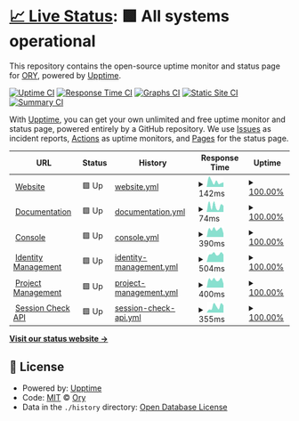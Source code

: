 # [📈 Live Status](https://status.ory.sh): <!--live status--> **🟩 All systems operational**

This repository contains the open-source uptime monitor and status page for [ORY](http://www.ory.sh/), powered by [Upptime](https://github.com/upptime/upptime).

[![Uptime CI](https://github.com/koj-co/upptime/workflows/Uptime%20CI/badge.svg)](https://github.com/koj-co/upptime/actions?query=workflow%3A%22Uptime+CI%22)
[![Response Time CI](https://github.com/koj-co/upptime/workflows/Response%20Time%20CI/badge.svg)](https://github.com/koj-co/upptime/actions?query=workflow%3A%22Response+Time+CI%22)
[![Graphs CI](https://github.com/koj-co/upptime/workflows/Graphs%20CI/badge.svg)](https://github.com/koj-co/upptime/actions?query=workflow%3A%22Graphs+CI%22)
[![Static Site CI](https://github.com/koj-co/upptime/workflows/Static%20Site%20CI/badge.svg)](https://github.com/koj-co/upptime/actions?query=workflow%3A%22Static+Site+CI%22)
[![Summary CI](https://github.com/koj-co/upptime/workflows/Summary%20CI/badge.svg)](https://github.com/koj-co/upptime/actions?query=workflow%3A%22Summary+CI%22)

With [Upptime](https://upptime.js.org), you can get your own unlimited and free uptime monitor and status page, powered entirely by a GitHub repository. We use [Issues](https://github.com/ory/status/issues) as incident reports, [Actions](https://github.com/ory/status/actions) as uptime monitors, and [Pages](https://status.ory.sh) for the status page.

<!--start: status pages-->
<!-- This summary is generated by Upptime (https://github.com/upptime/upptime) -->
<!-- Do not edit this manually, your changes will be overwritten -->
<!-- prettier-ignore -->
| URL | Status | History | Response Time | Uptime |
| --- | ------ | ------- | ------------- | ------ |
| <img alt="" src="https://icons.duckduckgo.com/ip3/www.ory.sh.ico" height="13"> [Website](https://www.ory.sh) | 🟩 Up | [website.yml](https://github.com/ory/status/commits/HEAD/history/website.yml) | <details><summary><img alt="Response time graph" src="./graphs/website/response-time-week.png" height="20"> 142ms</summary><br><a href="https://status.ory.sh/history/website"><img alt="Response time 445" src="https://img.shields.io/endpoint?url=https%3A%2F%2Fraw.githubusercontent.com%2Fory%2Fstatus%2FHEAD%2Fapi%2Fwebsite%2Fresponse-time.json"></a><br><a href="https://status.ory.sh/history/website"><img alt="24-hour response time 307" src="https://img.shields.io/endpoint?url=https%3A%2F%2Fraw.githubusercontent.com%2Fory%2Fstatus%2FHEAD%2Fapi%2Fwebsite%2Fresponse-time-day.json"></a><br><a href="https://status.ory.sh/history/website"><img alt="7-day response time 142" src="https://img.shields.io/endpoint?url=https%3A%2F%2Fraw.githubusercontent.com%2Fory%2Fstatus%2FHEAD%2Fapi%2Fwebsite%2Fresponse-time-week.json"></a><br><a href="https://status.ory.sh/history/website"><img alt="30-day response time 334" src="https://img.shields.io/endpoint?url=https%3A%2F%2Fraw.githubusercontent.com%2Fory%2Fstatus%2FHEAD%2Fapi%2Fwebsite%2Fresponse-time-month.json"></a><br><a href="https://status.ory.sh/history/website"><img alt="1-year response time 468" src="https://img.shields.io/endpoint?url=https%3A%2F%2Fraw.githubusercontent.com%2Fory%2Fstatus%2FHEAD%2Fapi%2Fwebsite%2Fresponse-time-year.json"></a></details> | <details><summary><a href="https://status.ory.sh/history/website">100.00%</a></summary><a href="https://status.ory.sh/history/website"><img alt="All-time uptime 99.99%" src="https://img.shields.io/endpoint?url=https%3A%2F%2Fraw.githubusercontent.com%2Fory%2Fstatus%2FHEAD%2Fapi%2Fwebsite%2Fuptime.json"></a><br><a href="https://status.ory.sh/history/website"><img alt="24-hour uptime 100.00%" src="https://img.shields.io/endpoint?url=https%3A%2F%2Fraw.githubusercontent.com%2Fory%2Fstatus%2FHEAD%2Fapi%2Fwebsite%2Fuptime-day.json"></a><br><a href="https://status.ory.sh/history/website"><img alt="7-day uptime 100.00%" src="https://img.shields.io/endpoint?url=https%3A%2F%2Fraw.githubusercontent.com%2Fory%2Fstatus%2FHEAD%2Fapi%2Fwebsite%2Fuptime-week.json"></a><br><a href="https://status.ory.sh/history/website"><img alt="30-day uptime 100.00%" src="https://img.shields.io/endpoint?url=https%3A%2F%2Fraw.githubusercontent.com%2Fory%2Fstatus%2FHEAD%2Fapi%2Fwebsite%2Fuptime-month.json"></a><br><a href="https://status.ory.sh/history/website"><img alt="1-year uptime 99.98%" src="https://img.shields.io/endpoint?url=https%3A%2F%2Fraw.githubusercontent.com%2Fory%2Fstatus%2FHEAD%2Fapi%2Fwebsite%2Fuptime-year.json"></a></details>
| <img alt="" src="https://icons.duckduckgo.com/ip3/www.ory.sh.ico" height="13"> [Documentation](https://www.ory.sh/docs/welcome) | 🟩 Up | [documentation.yml](https://github.com/ory/status/commits/HEAD/history/documentation.yml) | <details><summary><img alt="Response time graph" src="./graphs/documentation/response-time-week.png" height="20"> 74ms</summary><br><a href="https://status.ory.sh/history/documentation"><img alt="Response time 1145" src="https://img.shields.io/endpoint?url=https%3A%2F%2Fraw.githubusercontent.com%2Fory%2Fstatus%2FHEAD%2Fapi%2Fdocumentation%2Fresponse-time.json"></a><br><a href="https://status.ory.sh/history/documentation"><img alt="24-hour response time 29" src="https://img.shields.io/endpoint?url=https%3A%2F%2Fraw.githubusercontent.com%2Fory%2Fstatus%2FHEAD%2Fapi%2Fdocumentation%2Fresponse-time-day.json"></a><br><a href="https://status.ory.sh/history/documentation"><img alt="7-day response time 74" src="https://img.shields.io/endpoint?url=https%3A%2F%2Fraw.githubusercontent.com%2Fory%2Fstatus%2FHEAD%2Fapi%2Fdocumentation%2Fresponse-time-week.json"></a><br><a href="https://status.ory.sh/history/documentation"><img alt="30-day response time 98" src="https://img.shields.io/endpoint?url=https%3A%2F%2Fraw.githubusercontent.com%2Fory%2Fstatus%2FHEAD%2Fapi%2Fdocumentation%2Fresponse-time-month.json"></a><br><a href="https://status.ory.sh/history/documentation"><img alt="1-year response time 1523" src="https://img.shields.io/endpoint?url=https%3A%2F%2Fraw.githubusercontent.com%2Fory%2Fstatus%2FHEAD%2Fapi%2Fdocumentation%2Fresponse-time-year.json"></a></details> | <details><summary><a href="https://status.ory.sh/history/documentation">100.00%</a></summary><a href="https://status.ory.sh/history/documentation"><img alt="All-time uptime 99.94%" src="https://img.shields.io/endpoint?url=https%3A%2F%2Fraw.githubusercontent.com%2Fory%2Fstatus%2FHEAD%2Fapi%2Fdocumentation%2Fuptime.json"></a><br><a href="https://status.ory.sh/history/documentation"><img alt="24-hour uptime 100.00%" src="https://img.shields.io/endpoint?url=https%3A%2F%2Fraw.githubusercontent.com%2Fory%2Fstatus%2FHEAD%2Fapi%2Fdocumentation%2Fuptime-day.json"></a><br><a href="https://status.ory.sh/history/documentation"><img alt="7-day uptime 100.00%" src="https://img.shields.io/endpoint?url=https%3A%2F%2Fraw.githubusercontent.com%2Fory%2Fstatus%2FHEAD%2Fapi%2Fdocumentation%2Fuptime-week.json"></a><br><a href="https://status.ory.sh/history/documentation"><img alt="30-day uptime 99.95%" src="https://img.shields.io/endpoint?url=https%3A%2F%2Fraw.githubusercontent.com%2Fory%2Fstatus%2FHEAD%2Fapi%2Fdocumentation%2Fuptime-month.json"></a><br><a href="https://status.ory.sh/history/documentation"><img alt="1-year uptime 99.94%" src="https://img.shields.io/endpoint?url=https%3A%2F%2Fraw.githubusercontent.com%2Fory%2Fstatus%2FHEAD%2Fapi%2Fdocumentation%2Fuptime-year.json"></a></details>
| <img alt="" src="https://icons.duckduckgo.com/ip3/console.ory.sh.ico" height="13"> [Console](https://console.ory.sh/login) | 🟩 Up | [console.yml](https://github.com/ory/status/commits/HEAD/history/console.yml) | <details><summary><img alt="Response time graph" src="./graphs/console/response-time-week.png" height="20"> 390ms</summary><br><a href="https://status.ory.sh/history/console"><img alt="Response time 506" src="https://img.shields.io/endpoint?url=https%3A%2F%2Fraw.githubusercontent.com%2Fory%2Fstatus%2FHEAD%2Fapi%2Fconsole%2Fresponse-time.json"></a><br><a href="https://status.ory.sh/history/console"><img alt="24-hour response time 467" src="https://img.shields.io/endpoint?url=https%3A%2F%2Fraw.githubusercontent.com%2Fory%2Fstatus%2FHEAD%2Fapi%2Fconsole%2Fresponse-time-day.json"></a><br><a href="https://status.ory.sh/history/console"><img alt="7-day response time 390" src="https://img.shields.io/endpoint?url=https%3A%2F%2Fraw.githubusercontent.com%2Fory%2Fstatus%2FHEAD%2Fapi%2Fconsole%2Fresponse-time-week.json"></a><br><a href="https://status.ory.sh/history/console"><img alt="30-day response time 529" src="https://img.shields.io/endpoint?url=https%3A%2F%2Fraw.githubusercontent.com%2Fory%2Fstatus%2FHEAD%2Fapi%2Fconsole%2Fresponse-time-month.json"></a><br><a href="https://status.ory.sh/history/console"><img alt="1-year response time 524" src="https://img.shields.io/endpoint?url=https%3A%2F%2Fraw.githubusercontent.com%2Fory%2Fstatus%2FHEAD%2Fapi%2Fconsole%2Fresponse-time-year.json"></a></details> | <details><summary><a href="https://status.ory.sh/history/console">100.00%</a></summary><a href="https://status.ory.sh/history/console"><img alt="All-time uptime 99.84%" src="https://img.shields.io/endpoint?url=https%3A%2F%2Fraw.githubusercontent.com%2Fory%2Fstatus%2FHEAD%2Fapi%2Fconsole%2Fuptime.json"></a><br><a href="https://status.ory.sh/history/console"><img alt="24-hour uptime 100.00%" src="https://img.shields.io/endpoint?url=https%3A%2F%2Fraw.githubusercontent.com%2Fory%2Fstatus%2FHEAD%2Fapi%2Fconsole%2Fuptime-day.json"></a><br><a href="https://status.ory.sh/history/console"><img alt="7-day uptime 100.00%" src="https://img.shields.io/endpoint?url=https%3A%2F%2Fraw.githubusercontent.com%2Fory%2Fstatus%2FHEAD%2Fapi%2Fconsole%2Fuptime-week.json"></a><br><a href="https://status.ory.sh/history/console"><img alt="30-day uptime 100.00%" src="https://img.shields.io/endpoint?url=https%3A%2F%2Fraw.githubusercontent.com%2Fory%2Fstatus%2FHEAD%2Fapi%2Fconsole%2Fuptime-month.json"></a><br><a href="https://status.ory.sh/history/console"><img alt="1-year uptime 99.76%" src="https://img.shields.io/endpoint?url=https%3A%2F%2Fraw.githubusercontent.com%2Fory%2Fstatus%2FHEAD%2Fapi%2Fconsole%2Fuptime-year.json"></a></details>
| <img alt="" src="https://icons.duckduckgo.com/ip3/playground.projects.oryapis.com.ico" height="13"> [Identity Management](https://playground.projects.oryapis.com/revisions/kratos) | 🟩 Up | [identity-management.yml](https://github.com/ory/status/commits/HEAD/history/identity-management.yml) | <details><summary><img alt="Response time graph" src="./graphs/identity-management/response-time-week.png" height="20"> 504ms</summary><br><a href="https://status.ory.sh/history/identity-management"><img alt="Response time 718" src="https://img.shields.io/endpoint?url=https%3A%2F%2Fraw.githubusercontent.com%2Fory%2Fstatus%2FHEAD%2Fapi%2Fidentity-management%2Fresponse-time.json"></a><br><a href="https://status.ory.sh/history/identity-management"><img alt="24-hour response time 525" src="https://img.shields.io/endpoint?url=https%3A%2F%2Fraw.githubusercontent.com%2Fory%2Fstatus%2FHEAD%2Fapi%2Fidentity-management%2Fresponse-time-day.json"></a><br><a href="https://status.ory.sh/history/identity-management"><img alt="7-day response time 504" src="https://img.shields.io/endpoint?url=https%3A%2F%2Fraw.githubusercontent.com%2Fory%2Fstatus%2FHEAD%2Fapi%2Fidentity-management%2Fresponse-time-week.json"></a><br><a href="https://status.ory.sh/history/identity-management"><img alt="30-day response time 631" src="https://img.shields.io/endpoint?url=https%3A%2F%2Fraw.githubusercontent.com%2Fory%2Fstatus%2FHEAD%2Fapi%2Fidentity-management%2Fresponse-time-month.json"></a><br><a href="https://status.ory.sh/history/identity-management"><img alt="1-year response time 718" src="https://img.shields.io/endpoint?url=https%3A%2F%2Fraw.githubusercontent.com%2Fory%2Fstatus%2FHEAD%2Fapi%2Fidentity-management%2Fresponse-time-year.json"></a></details> | <details><summary><a href="https://status.ory.sh/history/identity-management">100.00%</a></summary><a href="https://status.ory.sh/history/identity-management"><img alt="All-time uptime 99.73%" src="https://img.shields.io/endpoint?url=https%3A%2F%2Fraw.githubusercontent.com%2Fory%2Fstatus%2FHEAD%2Fapi%2Fidentity-management%2Fuptime.json"></a><br><a href="https://status.ory.sh/history/identity-management"><img alt="24-hour uptime 100.00%" src="https://img.shields.io/endpoint?url=https%3A%2F%2Fraw.githubusercontent.com%2Fory%2Fstatus%2FHEAD%2Fapi%2Fidentity-management%2Fuptime-day.json"></a><br><a href="https://status.ory.sh/history/identity-management"><img alt="7-day uptime 100.00%" src="https://img.shields.io/endpoint?url=https%3A%2F%2Fraw.githubusercontent.com%2Fory%2Fstatus%2FHEAD%2Fapi%2Fidentity-management%2Fuptime-week.json"></a><br><a href="https://status.ory.sh/history/identity-management"><img alt="30-day uptime 100.00%" src="https://img.shields.io/endpoint?url=https%3A%2F%2Fraw.githubusercontent.com%2Fory%2Fstatus%2FHEAD%2Fapi%2Fidentity-management%2Fuptime-month.json"></a><br><a href="https://status.ory.sh/history/identity-management"><img alt="1-year uptime 99.73%" src="https://img.shields.io/endpoint?url=https%3A%2F%2Fraw.githubusercontent.com%2Fory%2Fstatus%2FHEAD%2Fapi%2Fidentity-management%2Fuptime-year.json"></a></details>
| <img alt="" src="https://icons.duckduckgo.com/ip3/api.console.ory.sh.ico" height="13"> [Project Management](https://api.console.ory.sh/) | 🟩 Up | [project-management.yml](https://github.com/ory/status/commits/HEAD/history/project-management.yml) | <details><summary><img alt="Response time graph" src="./graphs/project-management/response-time-week.png" height="20"> 400ms</summary><br><a href="https://status.ory.sh/history/project-management"><img alt="Response time 421" src="https://img.shields.io/endpoint?url=https%3A%2F%2Fraw.githubusercontent.com%2Fory%2Fstatus%2FHEAD%2Fapi%2Fproject-management%2Fresponse-time.json"></a><br><a href="https://status.ory.sh/history/project-management"><img alt="24-hour response time 499" src="https://img.shields.io/endpoint?url=https%3A%2F%2Fraw.githubusercontent.com%2Fory%2Fstatus%2FHEAD%2Fapi%2Fproject-management%2Fresponse-time-day.json"></a><br><a href="https://status.ory.sh/history/project-management"><img alt="7-day response time 400" src="https://img.shields.io/endpoint?url=https%3A%2F%2Fraw.githubusercontent.com%2Fory%2Fstatus%2FHEAD%2Fapi%2Fproject-management%2Fresponse-time-week.json"></a><br><a href="https://status.ory.sh/history/project-management"><img alt="30-day response time 488" src="https://img.shields.io/endpoint?url=https%3A%2F%2Fraw.githubusercontent.com%2Fory%2Fstatus%2FHEAD%2Fapi%2Fproject-management%2Fresponse-time-month.json"></a><br><a href="https://status.ory.sh/history/project-management"><img alt="1-year response time 421" src="https://img.shields.io/endpoint?url=https%3A%2F%2Fraw.githubusercontent.com%2Fory%2Fstatus%2FHEAD%2Fapi%2Fproject-management%2Fresponse-time-year.json"></a></details> | <details><summary><a href="https://status.ory.sh/history/project-management">100.00%</a></summary><a href="https://status.ory.sh/history/project-management"><img alt="All-time uptime 99.98%" src="https://img.shields.io/endpoint?url=https%3A%2F%2Fraw.githubusercontent.com%2Fory%2Fstatus%2FHEAD%2Fapi%2Fproject-management%2Fuptime.json"></a><br><a href="https://status.ory.sh/history/project-management"><img alt="24-hour uptime 100.00%" src="https://img.shields.io/endpoint?url=https%3A%2F%2Fraw.githubusercontent.com%2Fory%2Fstatus%2FHEAD%2Fapi%2Fproject-management%2Fuptime-day.json"></a><br><a href="https://status.ory.sh/history/project-management"><img alt="7-day uptime 100.00%" src="https://img.shields.io/endpoint?url=https%3A%2F%2Fraw.githubusercontent.com%2Fory%2Fstatus%2FHEAD%2Fapi%2Fproject-management%2Fuptime-week.json"></a><br><a href="https://status.ory.sh/history/project-management"><img alt="30-day uptime 100.00%" src="https://img.shields.io/endpoint?url=https%3A%2F%2Fraw.githubusercontent.com%2Fory%2Fstatus%2FHEAD%2Fapi%2Fproject-management%2Fuptime-month.json"></a><br><a href="https://status.ory.sh/history/project-management"><img alt="1-year uptime 99.98%" src="https://img.shields.io/endpoint?url=https%3A%2F%2Fraw.githubusercontent.com%2Fory%2Fstatus%2FHEAD%2Fapi%2Fproject-management%2Fuptime-year.json"></a></details>
| <img alt="" src="https://icons.duckduckgo.com/ip3/playground.projects.oryapis.com.ico" height="13"> [Session Check API](https://playground.projects.oryapis.com/sessions/whoami) | 🟩 Up | [session-check-api.yml](https://github.com/ory/status/commits/HEAD/history/session-check-api.yml) | <details><summary><img alt="Response time graph" src="./graphs/session-check-api/response-time-week.png" height="20"> 355ms</summary><br><a href="https://status.ory.sh/history/session-check-api"><img alt="Response time 398" src="https://img.shields.io/endpoint?url=https%3A%2F%2Fraw.githubusercontent.com%2Fory%2Fstatus%2FHEAD%2Fapi%2Fsession-check-api%2Fresponse-time.json"></a><br><a href="https://status.ory.sh/history/session-check-api"><img alt="24-hour response time 444" src="https://img.shields.io/endpoint?url=https%3A%2F%2Fraw.githubusercontent.com%2Fory%2Fstatus%2FHEAD%2Fapi%2Fsession-check-api%2Fresponse-time-day.json"></a><br><a href="https://status.ory.sh/history/session-check-api"><img alt="7-day response time 355" src="https://img.shields.io/endpoint?url=https%3A%2F%2Fraw.githubusercontent.com%2Fory%2Fstatus%2FHEAD%2Fapi%2Fsession-check-api%2Fresponse-time-week.json"></a><br><a href="https://status.ory.sh/history/session-check-api"><img alt="30-day response time 267" src="https://img.shields.io/endpoint?url=https%3A%2F%2Fraw.githubusercontent.com%2Fory%2Fstatus%2FHEAD%2Fapi%2Fsession-check-api%2Fresponse-time-month.json"></a><br><a href="https://status.ory.sh/history/session-check-api"><img alt="1-year response time 398" src="https://img.shields.io/endpoint?url=https%3A%2F%2Fraw.githubusercontent.com%2Fory%2Fstatus%2FHEAD%2Fapi%2Fsession-check-api%2Fresponse-time-year.json"></a></details> | <details><summary><a href="https://status.ory.sh/history/session-check-api">100.00%</a></summary><a href="https://status.ory.sh/history/session-check-api"><img alt="All-time uptime 99.75%" src="https://img.shields.io/endpoint?url=https%3A%2F%2Fraw.githubusercontent.com%2Fory%2Fstatus%2FHEAD%2Fapi%2Fsession-check-api%2Fuptime.json"></a><br><a href="https://status.ory.sh/history/session-check-api"><img alt="24-hour uptime 100.00%" src="https://img.shields.io/endpoint?url=https%3A%2F%2Fraw.githubusercontent.com%2Fory%2Fstatus%2FHEAD%2Fapi%2Fsession-check-api%2Fuptime-day.json"></a><br><a href="https://status.ory.sh/history/session-check-api"><img alt="7-day uptime 100.00%" src="https://img.shields.io/endpoint?url=https%3A%2F%2Fraw.githubusercontent.com%2Fory%2Fstatus%2FHEAD%2Fapi%2Fsession-check-api%2Fuptime-week.json"></a><br><a href="https://status.ory.sh/history/session-check-api"><img alt="30-day uptime 100.00%" src="https://img.shields.io/endpoint?url=https%3A%2F%2Fraw.githubusercontent.com%2Fory%2Fstatus%2FHEAD%2Fapi%2Fsession-check-api%2Fuptime-month.json"></a><br><a href="https://status.ory.sh/history/session-check-api"><img alt="1-year uptime 99.75%" src="https://img.shields.io/endpoint?url=https%3A%2F%2Fraw.githubusercontent.com%2Fory%2Fstatus%2FHEAD%2Fapi%2Fsession-check-api%2Fuptime-year.json"></a></details>

<!--end: status pages-->

[**Visit our status website →**](https://status.ory.sh)

## 📄 License

- Powered by: [Upptime](https://github.com/upptime/upptime)
- Code: [MIT](./LICENSE) © [Ory](http://www.ory.sh/)
- Data in the `./history` directory: [Open Database License](https://opendatacommons.org/licenses/odbl/1-0/)
